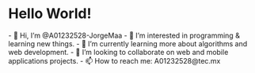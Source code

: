 <h1> Hello World! </h1>
- 👋 Hi, I’m @A01232528-JorgeMaa
- 👀 I’m interested in programming & learning new things.
- 🌱 I’m currently learning more about algorithms and web development.
- 💞️ I’m looking to collaborate on web and mobile applications projects.
- 📫 How to reach me: A01232528@tec.mx

<!---
A01232528-JorgeMaa/A01232528-JorgeMaa is a ✨ special ✨ repository because its `README.md` (this file) appears on your GitHub profile.
You can click the Preview link to take a look at your changes.
--->
